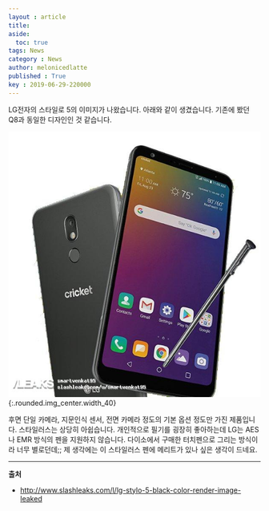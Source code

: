 ```yaml
---
layout : article
title: 
aside:
  toc: true
tags: News
category : News
author: melonicedlatte
published : True
key : 2019-06-29-220000
---
```


LG전자의 스타일로 5의 이미지가 나왔습니다. 아래와 같이 생겼습니다. 기존에 봤던 Q8과 동일한 디자인인 것 같습니다. 

![image](/assets\images\201906\lg_stylus5.jpg){:.rounded.img_center.width_40}

후면 단일 카메라, 지문인식 센서, 전면 카메라 정도의 기본 옵션 정도만 가진 제품입니다. 스타일러스는 상당히 아쉽습니다. 개인적으로 필기를 굉장히 좋아하는데 LG는 AES나 EMR 방식의 펜을 지원하지 않습니다. 다이소에서 구매한 터치펜으로 그리는 방식이라 너무 별로던데;; 제 생각에는 이 스타일러스 펜에 메리트가 있나 싶은 생각이 드네요.

<hr>

**출처**

- http://www.slashleaks.com/l/lg-stylo-5-black-color-render-image-leaked
